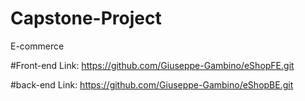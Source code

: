 # Capstone-Project
E-commerce

#Front-end
Link: https://github.com/Giuseppe-Gambino/eShopFE.git

#back-end
Link: https://github.com/Giuseppe-Gambino/eShopBE.git
